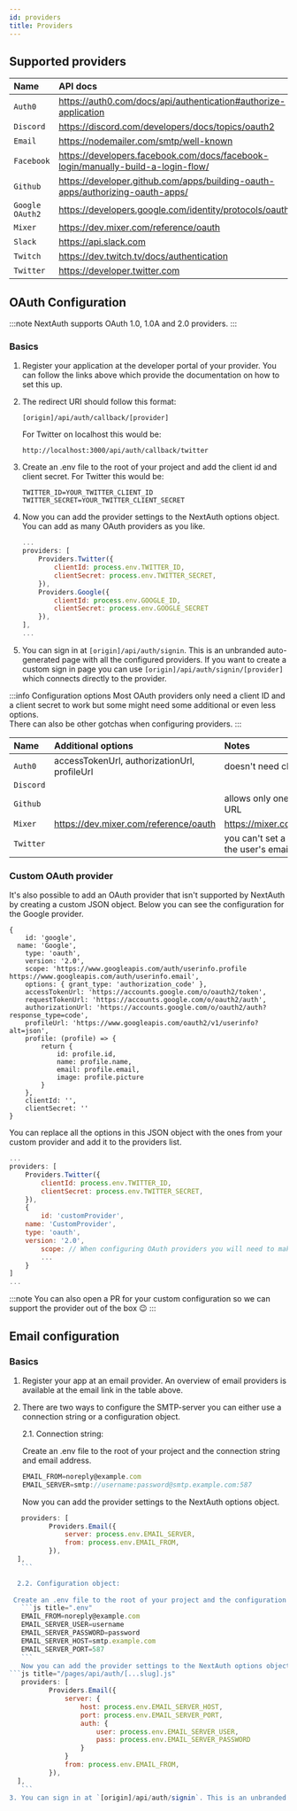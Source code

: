 ```yaml
---
id: providers
title: Providers
---
```


## Supported providers

| Name            | API docs                                                                         | App configuration                                      | 
| :-------------- | :------------------------------------------------------------------------------- | :----------------------------------------------------- | 
| `Auth0`         | https://auth0.com/docs/api/authentication#authorize-application                  | https://manage.auth0.com/dashboard                     | 
| `Discord`       | https://discord.com/developers/docs/topics/oauth2                                | https://discord.com/developers/applications            |
| `Email`         | https://nodemailer.com/smtp/well-known                                           |                                                        |
| `Facebook`      | https://developers.facebook.com/docs/facebook-login/manually-build-a-login-flow/ | https://developers.facebook.com/apps/                     |   
| `Github`        | https://developer.github.com/apps/building-oauth-apps/authorizing-oauth-apps/    | https://github.com/settings/apps/                      |                                        
| `Google OAuth2` | https://developers.google.com/identity/protocols/oauth2                          | https://console.developers.google.com/apis/credentials |
| `Mixer`         | https://dev.mixer.com/reference/oauth                                            | https://mixer.com/lab/oauth                            |
| `Slack`         | https://api.slack.com                                                            | https://api.slack.com/apps                             |
| `Twitch`        | https://dev.twitch.tv/docs/authentication                                        | https://dev.twitch.tv/console/apps                     |
| `Twitter`       | https://developer.twitter.com                                                    | https://developer.twitter.com/en/apps                  |

## OAuth Configuration

:::note
NextAuth supports OAuth 1.0, 1.0A and 2.0 providers. 
:::

### Basics

1. Register your application at the developer portal of your provider. You can follow the links above which provide the documentation on how to set this up.
2. The redirect URI should follow this format:
	```
	[origin]/api/auth/callback/[provider]
	```
	For Twitter on localhost this would be:
	```
	http://localhost:3000/api/auth/callback/twitter
	```
3. Create an .env file to the root of your project and add the client id and client secret. For Twitter this would be:

	```
	TWITTER_ID=YOUR_TWITTER_CLIENT_ID
	TWITTER_SECRET=YOUR_TWITTER_CLIENT_SECRET
	```

4. Now you can add the provider settings to the NextAuth options object. You can add as many OAuth providers as you like. 
	```js title="/pages/api/auth/[...slug].js"
	...
	providers: [
		Providers.Twitter({
			clientId: process.env.TWITTER_ID,
			clientSecret: process.env.TWITTER_SECRET,
		}),
		Providers.Google({
			clientId: process.env.GOOGLE_ID,
			clientSecret: process.env.GOOGLE_SECRET
		}),
	],
	...
	```
5. You can sign in at `[origin]/api/auth/signin`. This is an unbranded auto-generated page with all the configured providers. If you want to create a custom sign in page you can use `[origin]/api/auth/signin/[provider]` which connects directly to the provider.

:::info Configuration options
Most OAuth providers only need a client ID and a client secret to work but some might need some additional or even less options.  
There can also be other gotchas when configuring providers.
:::

| Name      | Additional options                           | Notes                       |
| :-------- | :------------------------------------------- | :-------------------------- |
| `Auth0`   | accessTokenUrl, authorizationUrl, profileUrl | doesn't need clientSecret   |
| `Discord` |                                              |                             |
| `Github`  |                                              | allows only one callback URL|
| `Mixer`   | https://dev.mixer.com/reference/oauth        | https://mixer.com/lab/oauth |
| `Twitter` |																							 | you can't set a scope to get the user's email  
																														 


### Custom OAuth provider

It's also possible to add an OAuth provider that isn't supported by NextAuth by creating a custom JSON object. Below you can see the configuration for the Google provider.
```
{
	id: 'google',
  name: 'Google',
	type: 'oauth',
	version: '2.0',
	scope: 'https://www.googleapis.com/auth/userinfo.profile https://www.googleapis.com/auth/userinfo.email',
	options: { grant_type: 'authorization_code' },
	accessTokenUrl: 'https://accounts.google.com/o/oauth2/token',
	requestTokenUrl: 'https://accounts.google.com/o/oauth2/auth',
	authorizationUrl: 'https://accounts.google.com/o/oauth2/auth?response_type=code',
	profileUrl: 'https://www.googleapis.com/oauth2/v1/userinfo?alt=json',
	profile: (profile) => {
		return {
			id: profile.id,
			name: profile.name,
			email: profile.email,
			image: profile.picture
		}
	},
	clientId: '',
	clientSecret: ''
}
```
You can replace all the options in this JSON object with the ones from your custom provider and add it to the providers list.

```js title="/pages/api/auth/[...slug].js"
...
providers: [
	Providers.Twitter({
		clientId: process.env.TWITTER_ID,
		clientSecret: process.env.TWITTER_SECRET,
	}),
	{
		id: 'customProvider',
  	name: 'CustomProvider',
  	type: 'oauth',
  	version: '2.0',
		scope: // When configuring OAuth providers you will need to make sure you get permission to request
		...
	}
]
...
```

:::note
You can also open a PR for your custom configuration so we can support the provider out of the box 😉
:::

## Email configuration

### Basics

1. Register your app at an email provider. An overview of email providers is available at the email link in the table above.
2. There are two ways to configure the SMTP-server you can either use a connection string or a configuration object.
   
    2.1. Connection string:
		
   Create an .env file to the root of your project and the connection string and email address.
	 ```js title=".env"
	 EMAIL_FROM=noreply@example.com
	 EMAIL_SERVER=smtp://username:password@smtp.example.com:587
	 ```
	 Now you can add the provider settings to the NextAuth options object.

  ```js title="/pages/api/auth/[...slug].js"
	 providers: [
			Providers.Email({
				server: process.env.EMAIL_SERVER, 
				from: process.env.EMAIL_FROM,
			}),
  	],
	 ```

    2.2. Configuration object:
		
   Create an .env file to the root of your project and the configuration object options and email address
	 ```js title=".env"
	 EMAIL_FROM=noreply@example.com
	 EMAIL_SERVER_USER=username
	 EMAIL_SERVER_PASSWORD=password
	 EMAIL_SERVER_HOST=smtp.example.com
	 EMAIL_SERVER_PORT=587
	 ```
	 Now you can add the provider settings to the NextAuth options object.
  ```js title="/pages/api/auth/[...slug].js"
	 providers: [
			Providers.Email({
				server: {
					host: process.env.EMAIL_SERVER_HOST,
					port: process.env.EMAIL_SERVER_PORT,
					auth: {
						user: process.env.EMAIL_SERVER_USER,
						pass: process.env.EMAIL_SERVER_PASSWORD
					}
				}
				from: process.env.EMAIL_FROM,
			}),
  	],
	 ```
3. You can sign in at `[origin]/api/auth/signin`. This is an unbranded auto-generated page with all the configured providers. If you want to create a custom sign in page you can use `[origin]/api/auth/signin/email` which connects directly to the provider.
	

